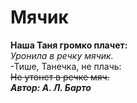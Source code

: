 # **Мячик** #  
__Наша Таня громко плачет:__  
*Уронила в речку мячик.*  
-Тише, Танечка, не плачь:   
~~Не утонет в речке мяч.~~  
**_Автор: А. Л. Барто_**